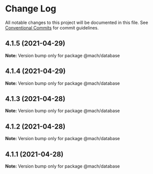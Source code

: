 # Change Log

All notable changes to this project will be documented in this file.
See [Conventional Commits](https://conventionalcommits.org) for commit guidelines.

## 4.1.5 (2021-04-29)

**Note:** Version bump only for package @mach/database





## 4.1.4 (2021-04-29)

**Note:** Version bump only for package @mach/database





## 4.1.3 (2021-04-28)

**Note:** Version bump only for package @mach/database





## 4.1.2 (2021-04-28)

**Note:** Version bump only for package @mach/database





## 4.1.1 (2021-04-28)

**Note:** Version bump only for package @mach/database

